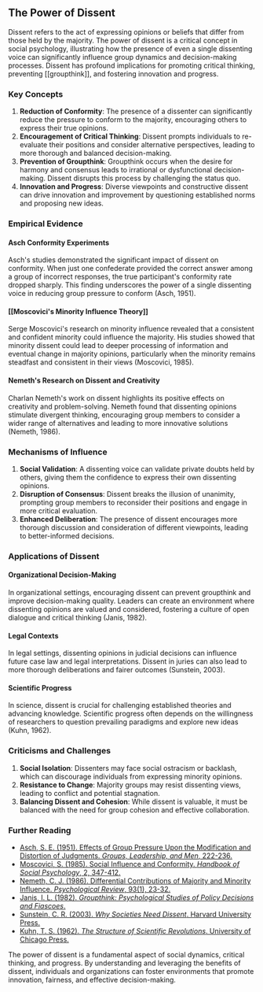 ## The Power of Dissent

Dissent refers to the act of expressing opinions or beliefs that differ from those held by the majority. The power of dissent is a critical concept in social psychology, illustrating how the presence of even a single dissenting voice can significantly influence group dynamics and decision-making processes. Dissent has profound implications for promoting critical thinking, preventing [[groupthink]], and fostering innovation and progress.

### Key Concepts

1. **Reduction of Conformity**: The presence of a dissenter can significantly reduce the pressure to conform to the majority, encouraging others to express their true opinions.
2. **Encouragement of Critical Thinking**: Dissent prompts individuals to re-evaluate their positions and consider alternative perspectives, leading to more thorough and balanced decision-making.
3. **Prevention of Groupthink**: Groupthink occurs when the desire for harmony and consensus leads to irrational or dysfunctional decision-making. Dissent disrupts this process by challenging the status quo.
4. **Innovation and Progress**: Diverse viewpoints and constructive dissent can drive innovation and improvement by questioning established norms and proposing new ideas.

### Empirical Evidence

#### Asch Conformity Experiments

Asch's studies demonstrated the significant impact of dissent on conformity. When just one confederate provided the correct answer among a group of incorrect responses, the true participant's conformity rate dropped sharply. This finding underscores the power of a single dissenting voice in reducing group pressure to conform (Asch, 1951).

#### [[Moscovici's Minority Influence Theory]]

Serge Moscovici's research on minority influence revealed that a consistent and confident minority could influence the majority. His studies showed that minority dissent could lead to deeper processing of information and eventual change in majority opinions, particularly when the minority remains steadfast and consistent in their views (Moscovici, 1985).

#### Nemeth's Research on Dissent and Creativity

Charlan Nemeth's work on dissent highlights its positive effects on creativity and problem-solving. Nemeth found that dissenting opinions stimulate divergent thinking, encouraging group members to consider a wider range of alternatives and leading to more innovative solutions (Nemeth, 1986).

### Mechanisms of Influence

1. **Social Validation**: A dissenting voice can validate private doubts held by others, giving them the confidence to express their own dissenting opinions.
2. **Disruption of Consensus**: Dissent breaks the illusion of unanimity, prompting group members to reconsider their positions and engage in more critical evaluation.
3. **Enhanced Deliberation**: The presence of dissent encourages more thorough discussion and consideration of different viewpoints, leading to better-informed decisions.

### Applications of Dissent

#### Organizational Decision-Making

In organizational settings, encouraging dissent can prevent groupthink and improve decision-making quality. Leaders can create an environment where dissenting opinions are valued and considered, fostering a culture of open dialogue and critical thinking (Janis, 1982).

#### Legal Contexts

In legal settings, dissenting opinions in judicial decisions can influence future case law and legal interpretations. Dissent in juries can also lead to more thorough deliberations and fairer outcomes (Sunstein, 2003).

#### Scientific Progress

In science, dissent is crucial for challenging established theories and advancing knowledge. Scientific progress often depends on the willingness of researchers to question prevailing paradigms and explore new ideas (Kuhn, 1962).

### Criticisms and Challenges

1. **Social Isolation**: Dissenters may face social ostracism or backlash, which can discourage individuals from expressing minority opinions.
2. **Resistance to Change**: Majority groups may resist dissenting views, leading to conflict and potential stagnation.
3. **Balancing Dissent and Cohesion**: While dissent is valuable, it must be balanced with the need for group cohesion and effective collaboration.

### Further Reading

- [Asch, S. E. (1951). Effects of Group Pressure Upon the Modification and Distortion of Judgments. *Groups, Leadership, and Men*, 222-236.](https://psycnet.apa.org/doi/10.1037/10022-018)
- [Moscovici, S. (1985). Social Influence and Conformity. *Handbook of Social Psychology*, 2, 347-412.](https://onlinelibrary.wiley.com/doi/abs/10.1002/9780470561119.socpsy002010)
- [Nemeth, C. J. (1986). Differential Contributions of Majority and Minority Influence. *Psychological Review*, 93(1), 23-32.](https://psycnet.apa.org/doi/10.1037/0033-295X.93.1.23)
- [Janis, I. L. (1982). *Groupthink: Psychological Studies of Policy Decisions and Fiascoes*.](https://www.hmhbooks.com/shop/books/Groupthink/9780395317044)
- [Sunstein, C. R. (2003). *Why Societies Need Dissent*. Harvard University Press.](https://www.hup.harvard.edu/catalog.php?isbn=9780674017689)
- [Kuhn, T. S. (1962). *The Structure of Scientific Revolutions*. University of Chicago Press.](https://press.uchicago.edu/ucp/books/book/chicago/S/bo13179781.html)

The power of dissent is a fundamental aspect of social dynamics, critical thinking, and progress. By understanding and leveraging the benefits of dissent, individuals and organizations can foster environments that promote innovation, fairness, and effective decision-making.